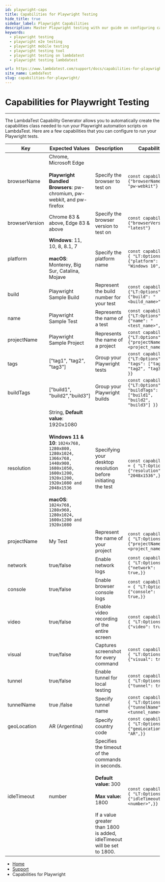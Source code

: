 ```yaml
---
id: playwright-caps
title: Capabilities for Playwright Testing
hide_title: true
sidebar_label: Playwright Capabilities
description: Master Playwright testing with our guide on configuring capabilities! Select browsers & OS, organize tests, adjust desktop resolution, and more for efficient and precise testing outcomes.
keywords:
  - playwright testing
  - playwright e2e testing
  - playwright mobile testing
  - playwright testing tool
  - playwright testing on lambdatest
  - playwright testing lambdatest

url: https://www.lambdatest.com/support/docs/capabilities-for-playwright/
site_name: LambdaTest
slug: capabilities-for-playwright/
---
```


<script type="application/ld+json"
      dangerouslySetInnerHTML={{ __html: JSON.stringify({
       "@context": "https://schema.org",
        "@type": "BreadcrumbList",
        "itemListElement": [{
          "@type": "ListItem",
          "position": 1,
          "name": "LambdaTest",
          "item": "https://www.lambdatest.com"
        },{
          "@type": "ListItem",
          "position": 2,
          "name": "Support",
          "item": "https://www.lambdatest.com/support/docs/"
        },{
          "@type": "ListItem",
          "position": 3,
          "name": "Test Execution Setup",
          "item": "https://www.lambdatest.com/support/docs/capabilities-for-playwright/"
        }]
      })
    }}
></script>

# Capabilities for Playwright Testing
---

The LambdaTest Capability Generator allows you to automatically create the capabilities class needed to run your
Playwright automation scripts on LambdaTest. Here are a few capabilities that you can configure to run your Playwright
tests.

| Key | Expected Values | Description |Capability|
|----|----------|----------|------------|
| browserName| Chrome, Microsoft Edge<br/> <br/>**Playwright Bundled Browsers**: pw-chromium, pw-webkit, and pw-firefox| Specify the browser to test on | `const capability = {"browserName": "pw-webkit"}`                                    | 
| browserVersion | Chrome 83 & above, Edge 83 & above | Specify the browser version to test on                        | `const capability = {"browserVersion": "latest"}` |
| platform | **Windows**: 11, 10, 8, 8.1, 7 <br/><br/> **macOS**: Monterey, Big Sur, Catalina, Mojave| Specify the platform name | `const capability = { "LT:Options": {"platform": "Windows 10",}}`|
| build | Playwright Sample Build | Represent the build number for your test | ```const capability = {"LT:Options": {"build": "<build_name>",}}```                  |
| name| Playwright Sample Test| Represents the name of a test| `const capability = {"LT:Options": {"name": "<test_name>",}}`|
| projectName | Playwright Sample Project| Represents the name of a project | `const capability = {"LT:Options": {"projectName": "<project_name>",}}`|
| tags| ["tag1", "tag2", "tag3"]| Group your Playwright tests | ``const capability = {"LT:Options": { "tags": ["tag1", "tag2", "tag3"], }}``|
| buildTags| ["build1", "build2","build3"]| Group your Playwright builds| `const capability = {"LT:Options": { "buildTags": ["build1", "build2", "build3"] }}` |
| resolution| String, **Default value**: 1920x1080 <br/> <br/> **Windows 11 & 10**: `1024x768, 1280x800, 1280x1024, 1366x768, 1440x900, 1680x1050, 1600x1200, 1920x1200, 1920x1080 and 2048x1536` <br/><br/> **macOS**: `1024x768, 1280x960, 1280x1024, 1600x1200 and 1920x1080` | Specifying your desktop resolution before initiating the test | `const capabilities = { "LT:Options": {"resolution": "2048x1536",}}`|
| projectName| My Test| Represent the name of your project| `const capability = { "LT:Options": {"projectName": "<project_name>",}}`|
| network| true/false| Enable network logs| `const capability = { "LT:Options": {"network": true,}}`|
| console| true/false| Enable browser console logs| `const capabilities = { "LT:Options": {"console": true,}}`|
| video| true/false| Enable video recording of the entire screen| `const capability = { "LT:Options": {"video": true,}}`|
| visual| true/false| Captures screenshot for every command| `const capability = { "LT:Options": {"visual": true,}}`|
| tunnel| true/false| Enable tunnel for local testing| `const capability = { "LT:Options": {"tunnel": true,}}`|
| tunnelName | true /false | Specify tunnel name | `const capability = { "LT:Options": {"tunnelName": "<tunnel_name>",}}`|
| geoLocation | AR (Argentina) | Specify country code | `const capability = { "LT:Options": {"geoLocation": "AR",}}`|
| idleTimeout | number| Specifies the timeout of the commands in seconds. <br /><br /> <b>Default value:</b> 300 <br /><br /> <b>Max value:</b> 1800<br /><br /> If a value greater than 1800 is added, idleTimeout will be set to 1800.| `const capability = { "LT:Options": {"idleTimeout": "<number>",}}`|


<nav aria-label="breadcrumbs">
  <ul className="breadcrumbs">
    <li className="breadcrumbs__item">
      <a className="breadcrumbs__link" target="_self" href="https://www.lambdatest.com">
        Home
      </a>
    </li>
    <li className="breadcrumbs__item">
      <a className="breadcrumbs__link" target="_self" href="https://www.lambdatest.com/support/docs/">
        Support
      </a>
    </li>
    <li className="breadcrumbs__item breadcrumbs__item--active">
      <span className="breadcrumbs__link">
       Capabilities for Playwright
      </span>
    </li>
  </ul>
</nav>
